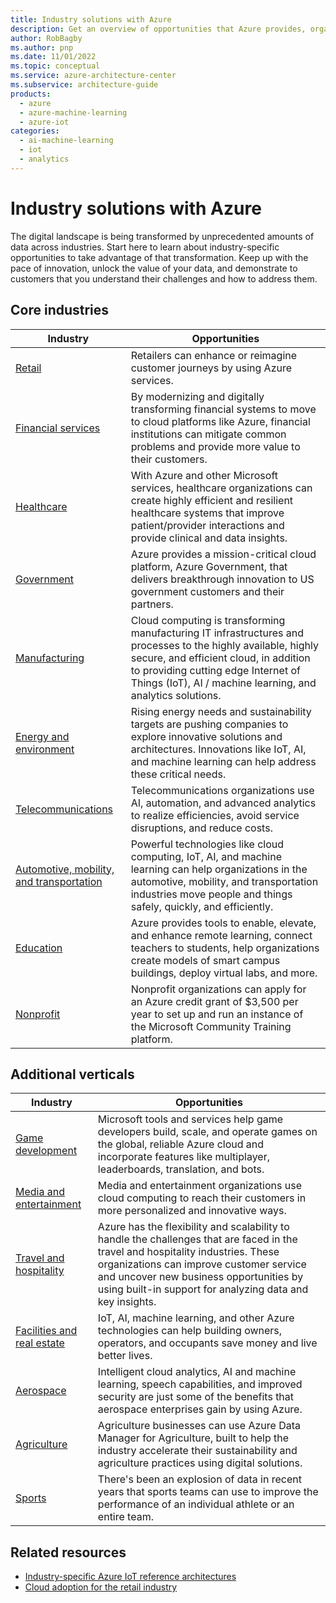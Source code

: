 ```yaml
---
title: Industry solutions with Azure
description: Get an overview of opportunities that Azure provides, organized to various industries, including retail, financial, healthcare, manufacturing, and many more.
author: RobBagby
ms.author: pnp
ms.date: 11/01/2022
ms.topic: conceptual
ms.service: azure-architecture-center
ms.subservice: architecture-guide
products:
  - azure
  - azure-machine-learning
  - azure-iot
categories:
  - ai-machine-learning
  - iot
  - analytics
---
```


# Industry solutions with Azure
  
The digital landscape is being transformed by unprecedented amounts of data across industries. Start here to learn about industry-specific opportunities to take advantage of that transformation. Keep up with the pace of innovation, unlock the value of your data, and demonstrate to customers that you understand their challenges and how to address them.

## Core industries

|Industry  |Opportunities  |
|---------|---------|
|[Retail](retail.md)   |   Retailers can enhance or reimagine customer journeys by using Azure services.      |
|[Financial services](finance.md)     |   By modernizing and digitally transforming financial systems to move to cloud platforms like Azure, financial institutions can mitigate common problems and provide more value to their customers.      |
|[Healthcare](healthcare.md)     |     With Azure and other Microsoft services, healthcare organizations can create highly efficient and resilient healthcare systems that improve patient/provider interactions and provide clinical and data insights.    |
|[Government](government.md)     |   Azure provides a mission-critical cloud platform, Azure Government, that delivers breakthrough innovation to US government customers and their partners.      |
|[Manufacturing](manufacturing.md)     |     Cloud computing is transforming manufacturing IT infrastructures and processes to the highly available, highly secure, and efficient cloud, in addition to providing cutting edge Internet of Things (IoT), AI / machine learning, and analytics solutions.    |
|[Energy and environment](energy-environment.md)     |   Rising energy needs and sustainability targets are pushing companies to explore innovative solutions and architectures. Innovations like IoT, AI, and machine learning can help address these critical needs.      |
|[Telecommunications](telecommunications.md)     |     Telecommunications organizations use AI, automation, and advanced analytics to realize efficiencies, avoid service disruptions, and reduce costs.      |
|[Automotive, mobility, and transportation](automotive.md)     |     Powerful technologies like cloud computing, IoT, AI, and machine learning can help organizations in the automotive, mobility, and transportation industries move people and things safely, quickly, and efficiently.    |
|[Education](education.md)     |      Azure provides tools to enable, elevate, and enhance remote learning, connect teachers to students, help organizations create models of smart campus buildings, deploy virtual labs, and more.   |
|[Nonprofit](/azure/industry/training-services/microsoft-community-training/public-preview-version/infrastructure-management/install-your-platform-instance/setup-platform-instance-on-azure-subscription-for-nonprofits?toc=/azure/architecture/toc.json&bc=/azure/architecture/_bread/toc.json)     |   Nonprofit organizations can apply for an Azure credit grant of $3,500 per year to set up and run an instance of the Microsoft Community Training platform.      |

## Additional verticals


|Industry  |Opportunities  |
|---------|---------|
|[Game development](game-development.md)     |    Microsoft tools and services help game developers build, scale, and operate games on the global, reliable Azure cloud and incorporate features like multiplayer, leaderboards, translation, and bots.      |
|[Media and entertainment](media.md)     |   Media and entertainment organizations use cloud computing to reach their customers in more personalized and innovative ways.      |
|[Travel and hospitality](travel-hospitality.md)     |   Azure has the flexibility and scalability to handle the challenges that are faced in the travel and hospitality industries. These organizations can improve customer service and uncover new business opportunities by using built-in support for analyzing data and key insights.      |
|[Facilities and real estate](facilities-real-estate.md)     |   IoT, AI, machine learning, and other Azure technologies can help building owners, operators, and occupants save money and live better lives.      |
|[Aerospace](aerospace.md)     |     Intelligent cloud analytics, AI and machine learning, speech capabilities, and improved security are just some of the benefits that aerospace enterprises gain by using Azure.    |
|[Agriculture](/azure/data-manager-for-agri/overview-azure-data-manager-for-agriculture) | Agriculture businesses can use Azure Data Manager for Agriculture, built to help the industry accelerate their sustainability and agriculture practices using digital solutions. |
|[Sports](../industries/sports.md)     |    There's been an explosion of data in recent years that sports teams can use to improve the performance of an individual athlete or an entire team.     |

## Related resources

- [Industry-specific Azure IoT reference architectures](../reference-architectures/iot/industry-iot-hub-page.md)
- [Cloud adoption for the retail industry](/azure/cloud-adoption-framework/industry/retail)
